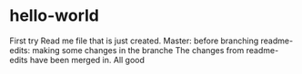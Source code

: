 # hello-world
First try
Read me file that is just created. 
Master: before branching
readme-edits: making some changes in the branche
The changes from readme-edits have been merged in. All good
